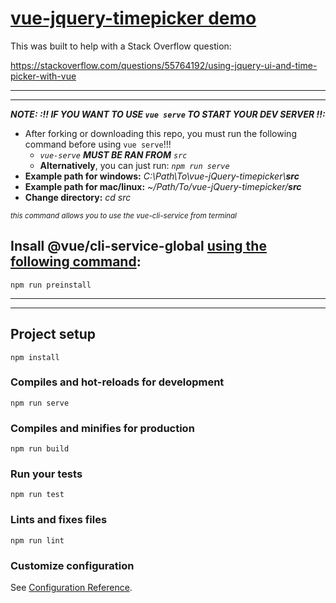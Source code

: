 # [vue-jquery-timepicker demo](https://vue-jquery-timepicker.ostrike.com/)

This was built to help with a Stack Overflow question: 

https://stackoverflow.com/questions/55764192/using-jquery-ui-and-time-picker-with-vue

<hr/>
<hr/>
  
***NOTE: :!! IF YOU WANT TO USE `vue serve` TO START YOUR DEV SERVER !!:*** 

- After forking or downloading this repo, you must run the following command before using `vue serve`!!!
  - *`vue-serve` **MUST BE RAN FROM** `src`*
  - **Alternatively**, you can just run: *`npm run serve`*
- **Example path for windows:** *C:\Path\To\vue-jQuery-timepicker\\**src***
- **Example path for mac/linux:** *~/Path/To/vue-jQuery-timepicker/**src***
- **Change directory:** *cd src*

<sup>*this command allows you to use the vue-cli-service from terminal*</sup>
## Insall @vue/cli-service-global [using the following command](https://github.com/oze4/vue-jQuery-timepicker/blob/aac55f19028d3f8eceaed1db6ce7fd45e6ee20f2/package.json#L9):
```
npm run preinstall
```

<hr/>
<hr/>

## Project setup
```
npm install
```

### Compiles and hot-reloads for development
```
npm run serve
```

### Compiles and minifies for production
```
npm run build
```

### Run your tests
```
npm run test
```

### Lints and fixes files
```
npm run lint
```

### Customize configuration
See [Configuration Reference](https://cli.vuejs.org/config/).
